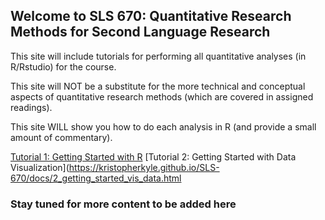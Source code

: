 ## Welcome to SLS 670: Quantitative Research Methods for Second Language Research

This site will include tutorials for performing all quantitative analyses (in R/Rstudio) for the course.

This site will NOT be a substitute for the more technical and conceptual aspects of quantitative research methods (which are covered in assigned readings).

This site WILL show you how to do each analysis in R (and provide a small amount of commentary).

[Tutorial 1: Getting Started with R](https://kristopherkyle.github.io/SLS-670/docs/1_Getting_started.html)
[Tutorial 2: Getting Started with Data Visualization](https://kristopherkyle.github.io/SLS-670/docs/2_getting_started_vis_data.html
      

### Stay tuned for more content to be added here


